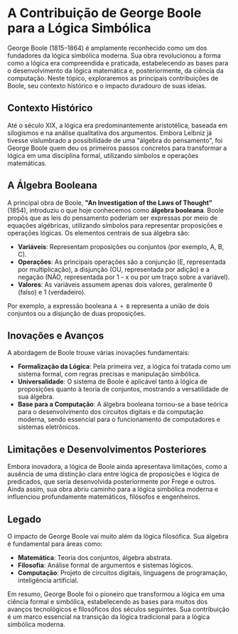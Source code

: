 # A Contribuição de George Boole para a Lógica Simbólica

George Boole (1815–1864) é amplamente reconhecido como um dos fundadores da lógica simbólica moderna. Sua obra revolucionou a forma como a lógica era compreendida e praticada, estabelecendo as bases para o desenvolvimento da lógica matemática e, posteriormente, da ciência da computação. Neste tópico, exploraremos as principais contribuições de Boole, seu contexto histórico e o impacto duradouro de suas ideias.

## Contexto Histórico

Até o século XIX, a lógica era predominantemente aristotélica, baseada em silogismos e na análise qualitativa dos argumentos. Embora Leibniz já tivesse vislumbrado a possibilidade de uma "álgebra do pensamento", foi George Boole quem deu os primeiros passos concretos para transformar a lógica em uma disciplina formal, utilizando símbolos e operações matemáticas.

## A Álgebra Booleana

A principal obra de Boole, **"An Investigation of the Laws of Thought"** (1854), introduziu o que hoje conhecemos como **álgebra booleana**. Boole propôs que as leis do pensamento poderiam ser expressas por meio de equações algébricas, utilizando símbolos para representar proposições e operações lógicas. Os elementos centrais de sua álgebra são:

- **Variáveis**: Representam proposições ou conjuntos (por exemplo, A, B, C).
- **Operações**: As principais operações são a conjunção (E, representada por multiplicação), a disjunção (OU, representada por adição) e a negação (NÃO, representada por 1 - x ou por um traço sobre a variável).
- **Valores**: As variáveis assumem apenas dois valores, geralmente 0 (falso) e 1 (verdadeiro).

Por exemplo, a expressão booleana `A + B` representa a união de dois conjuntos ou a disjunção de duas proposições.

## Inovações e Avanços

A abordagem de Boole trouxe várias inovações fundamentais:

- **Formalização da Lógica**: Pela primeira vez, a lógica foi tratada como um sistema formal, com regras precisas e manipulação simbólica.
- **Universalidade**: O sistema de Boole é aplicável tanto à lógica de proposições quanto à teoria de conjuntos, mostrando a versatilidade de sua álgebra.
- **Base para a Computação**: A álgebra booleana tornou-se a base teórica para o desenvolvimento dos circuitos digitais e da computação moderna, sendo essencial para o funcionamento de computadores e sistemas eletrônicos.

## Limitações e Desenvolvimentos Posteriores

Embora inovadora, a lógica de Boole ainda apresentava limitações, como a ausência de uma distinção clara entre lógica de proposições e lógica de predicados, que seria desenvolvida posteriormente por Frege e outros. Ainda assim, sua obra abriu caminho para a lógica simbólica moderna e influenciou profundamente matemáticos, filósofos e engenheiros.

## Legado

O impacto de George Boole vai muito além da lógica filosófica. Sua álgebra é fundamental para áreas como:

- **Matemática**: Teoria dos conjuntos, álgebra abstrata.
- **Filosofia**: Análise formal de argumentos e sistemas lógicos.
- **Computação**: Projeto de circuitos digitais, linguagens de programação, inteligência artificial.

Em resumo, George Boole foi o pioneiro que transformou a lógica em uma ciência formal e simbólica, estabelecendo as bases para muitos dos avanços tecnológicos e filosóficos dos séculos seguintes. Sua contribuição é um marco essencial na transição da lógica tradicional para a lógica simbólica moderna.
